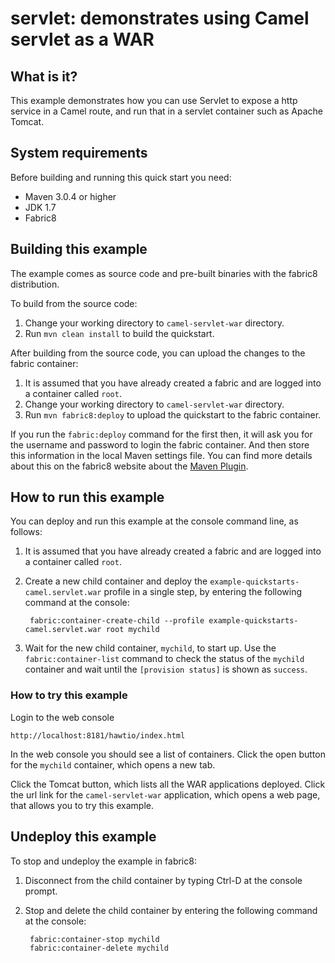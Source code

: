 servlet: demonstrates using Camel servlet as a WAR
===============================================

## What is it?

This example demonstrates how you can use Servlet to expose a http service in a Camel route, and run that in a servlet container such as Apache Tomcat.

## System requirements

Before building and running this quick start you need:

* Maven 3.0.4 or higher
* JDK 1.7
* Fabric8


## Building this example

The example comes as source code and pre-built binaries with the fabric8 distribution. 

To build from the source code:

1. Change your working directory to `camel-servlet-war` directory.
1. Run `mvn clean install` to build the quickstart.

After building from the source code, you can upload the changes to the fabric container:

1. It is assumed that you have already created a fabric and are logged into a container called `root`.
1. Change your working directory to `camel-servlet-war` directory.
1. Run `mvn fabric8:deploy` to upload the quickstart to the fabric container.

If you run the `fabric:deploy` command for the first then, it will ask you for the username and password to login the fabric container.
And then store this information in the local Maven settings file. You can find more details about this on the fabric8 website about the [Maven Plugin](http://fabric8.io/#/site/book/doc/index.md?chapter=mavenPlugin_md).


## How to run this example

You can deploy and run this example at the console command line, as follows:

1. It is assumed that you have already created a fabric and are logged into a container called `root`.
1. Create a new child container and deploy the `example-quickstarts-camel.servlet.war` profile in a single step, by entering the
 following command at the console:

        fabric:container-create-child --profile example-quickstarts-camel.servlet.war root mychild

1. Wait for the new child container, `mychild`, to start up. Use the `fabric:container-list` command to check the status of the `mychild` container and wait until the `[provision status]` is shown as `success`.

### How to try this example

Login to the web console

    http://localhost:8181/hawtio/index.html

In the web console you should see a list of containers. Click the open button for the `mychild` container, which opens a new tab.

Click the Tomcat button, which lists all the WAR applications deployed. Click the url link for the `camel-servlet-war` application,
which opens a web page, that allows you to try this example.


## Undeploy this example

To stop and undeploy the example in fabric8:

1. Disconnect from the child container by typing Ctrl-D at the console prompt.
2. Stop and delete the child container by entering the following command at the console:

        fabric:container-stop mychild
        fabric:container-delete mychild

